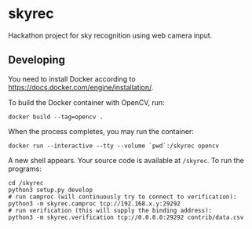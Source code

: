 # skyrec
Hackathon project for sky recognition using web camera input.

## Developing

You need to install Docker according to https://docs.docker.com/engine/installation/.

To build the Docker container with OpenCV, run:

```
docker build --tag=opencv .
```

When the process completes, you may run the container:

```
docker run --interactive --tty --volume `pwd`:/skyrec opencv
```

A new shell appears. Your source code is available at `/skyrec`. To run the programs:

```
cd /skyrec
python3 setup.py develop
# run camproc (will continuously try to connect to verification):
python3 -m skyrec.camproc tcp://192.168.x.y:29292
# run verification (this will supply the binding address):
python3 -m skyrec.verification tcp://0.0.0.0:29292 contrib/data.csv
```
